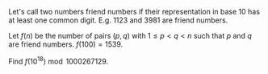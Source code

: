 Let's call two numbers friend numbers if their representation in base $10$ has at least one common digit. E.g. $1123$ and $3981$ are friend numbers. 


Let $f(n)$ be the number of pairs $(p,q)$ with $1\le p \lt q \lt n$ such that $p$ and $q$ are friend numbers.
$f(100)=1539$.


Find $f(10^{18}) \bmod 1000267129$.